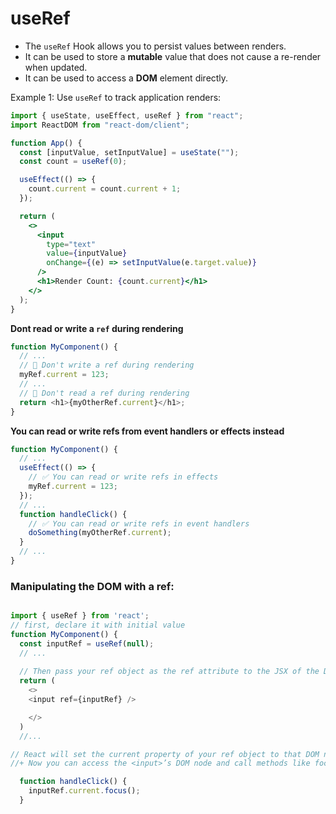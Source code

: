# useRef

- The `useRef` Hook allows you to persist values between renders.
- It can be used to store a **mutable** value that does not cause a re-render when updated.
- It can be used to access a **DOM** element directly.

Example 1: Use `useRef` to track application renders:

```jsx
import { useState, useEffect, useRef } from "react";
import ReactDOM from "react-dom/client";

function App() {
  const [inputValue, setInputValue] = useState("");
  const count = useRef(0);

  useEffect(() => {
    count.current = count.current + 1;
  });

  return (
    <>
      <input
        type="text"
        value={inputValue}
        onChange={(e) => setInputValue(e.target.value)}
      />
      <h1>Render Count: {count.current}</h1>
    </>
  );
}

```
**Dont read or write a `ref` during rendering**

```js
function MyComponent() {
  // ...
  // 🚩 Don't write a ref during rendering
  myRef.current = 123;
  // ...
  // 🚩 Don't read a ref during rendering
  return <h1>{myOtherRef.current}</h1>;
}
```

__You can read or write refs from event handlers or effects instead__

```js
function MyComponent() {
  // ...
  useEffect(() => {
    // ✅ You can read or write refs in effects
    myRef.current = 123;
  });
  // ...
  function handleClick() {
    // ✅ You can read or write refs in event handlers
    doSomething(myOtherRef.current);
  }
  // ...
}
```

### Manipulating the DOM with a ref:

```js

import { useRef } from 'react';
// first, declare it with initial value
function MyComponent() {
  const inputRef = useRef(null);
  // ...
  
  // Then pass your ref object as the ref attribute to the JSX of the DOM node you want to manipulate:
  return (
    <>
    <input ref={inputRef} />

    </>
  )
  //...

// React will set the current property of your ref object to that DOM node. 
//+ Now you can access the <input>’s DOM node and call methods like focus():

  function handleClick() {
    inputRef.current.focus();
  }

```